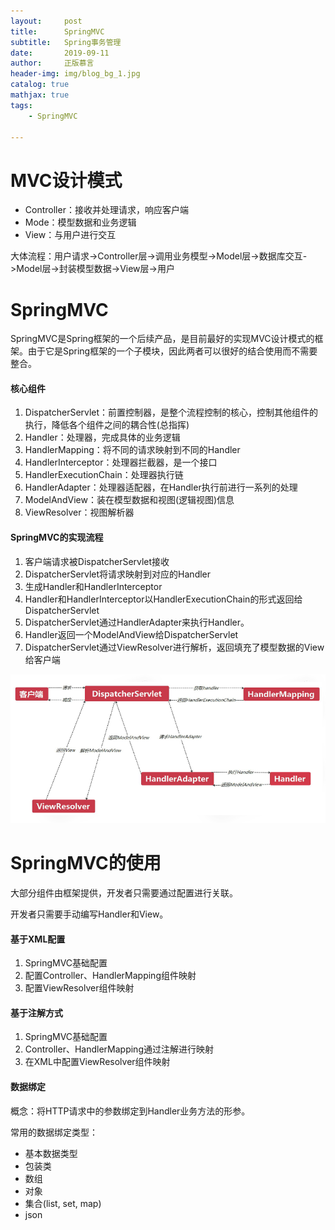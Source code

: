 ```yaml
---
layout:     post
title:      SpringMVC
subtitle:   Spring事务管理
date:       2019-09-11
author:     正版慕言
header-img: img/blog_bg_1.jpg
catalog: true
mathjax: true
tags:
    - SpringMVC

---
```


# MVC设计模式

- Controller：接收并处理请求，响应客户端
- Mode：模型数据和业务逻辑
- View：与用户进行交互

大体流程：用户请求->Controller层->调用业务模型->Model层->数据库交互->Model层->封装模型数据->View层->用户

# SpringMVC

SpringMVC是Spring框架的一个后续产品，是目前最好的实现MVC设计模式的框架。由于它是Spring框架的一个子模块，因此两者可以很好的结合使用而不需要整合。

#### 核心组件

1. DispatcherServlet：前置控制器，是整个流程控制的核心，控制其他组件的执行，降低各个组件之间的耦合性(总指挥)
2. Handler：处理器，完成具体的业务逻辑
3. HandlerMapping：将不同的请求映射到不同的Handler
4. HandlerInterceptor：处理器拦截器，是一个接口
5. HandlerExecutionChain：处理器执行链
6. HandlerAdapter：处理器适配器，在Handler执行前进行一系列的处理
7. ModelAndView：装在模型数据和视图(逻辑视图)信息
8. ViewResolver：视图解析器

#### SpringMVC的实现流程

1. 客户端请求被DispatcherServlet接收
2. DispatcherServlet将请求映射到对应的Handler
3. 生成Handler和HandlerInterceptor
4. Handler和HandlerInterceptor以HandlerExecutionChain的形式返回给DispatcherServlet
5. DispatcherServlet通过HandlerAdapter来执行Handler。
6. Handler返回一个ModelAndView给DispatcherServlet
7. DispatcherServlet通过ViewResolver进行解析，返回填充了模型数据的View给客户端

![SpringMVC的实现原理](/img/Java基础/SpringMVC的实现原理.png)

# SpringMVC的使用

大部分组件由框架提供，开发者只需要通过配置进行关联。

开发者只需要手动编写Handler和View。

#### 基于XML配置

1. SpringMVC基础配置
2. 配置Controller、HandlerMapping组件映射
3. 配置ViewResolver组件映射

#### 基于注解方式

1. SpringMVC基础配置
2. Controller、HandlerMapping通过注解进行映射
3. 在XML中配置ViewResolver组件映射

#### 数据绑定

概念：将HTTP请求中的参数绑定到Handler业务方法的形参。

常用的数据绑定类型：
- 基本数据类型
- 包装类
- 数组
- 对象
- 集合(list, set, map)
- json